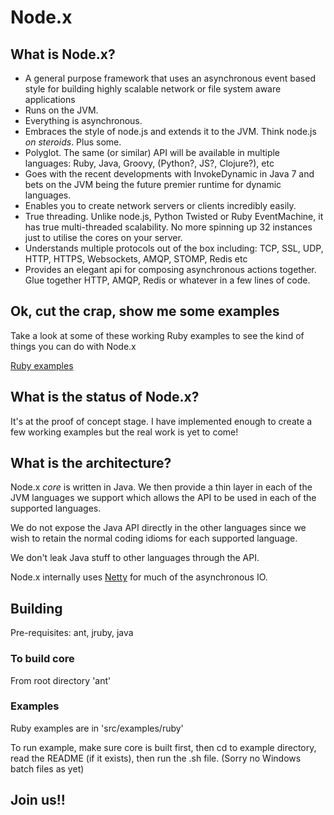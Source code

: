 # Node.x

## What is Node.x?

* A general purpose framework that uses an asynchronous event based style for building highly scalable network or file system aware applications
* Runs on the JVM.
* Everything is asynchronous.
* Embraces the style of node.js and extends it to the JVM. Think node.js *on steroids*. Plus some.
* Polyglot. The same (or similar) API will be available in multiple languages: Ruby, Java, Groovy, (Python?, JS?, Clojure?), etc
* Goes with the recent developments with InvokeDynamic in Java 7 and bets on the JVM being the future premier runtime for dynamic languages.
* Enables you to create network servers or clients incredibly easily.
* True threading. Unlike node.js, Python Twisted or Ruby EventMachine, it has true multi-threaded scalability. No more spinning up 32 instances just to utilise the cores on your server.
* Understands multiple protocols out of the box including: TCP, SSL, UDP, HTTP, HTTPS, Websockets, AMQP, STOMP, Redis etc
* Provides an elegant api for composing asynchronous actions together. Glue together HTTP, AMQP, Redis or whatever in a few lines of code.

## Ok, cut the crap, show me some examples

Take a look at some of these working Ruby examples to see the kind of things you can do with Node.x

[Ruby examples](tree/master/src/examples/ruby "Ruby examples")

## What is the status of Node.x?

It's at the proof of concept stage. I have implemented enough to create a few working examples but the real work is yet to come!

## What is the architecture?

Node.x *core* is written in Java. We then provide a thin layer in each of the JVM languages we support which allows the API to be used in each of the supported languages.

We do not expose the Java API directly in the other languages since we wish to retain the normal coding idioms for each supported language.

We don't leak Java stuff to other languages through the API.

Node.x internally uses [Netty](http://www.jboss.org/netty "Netty") for much of the asynchronous IO.

## Building

Pre-requisites: ant, jruby, java

### To build core

From root directory 'ant'

### Examples

Ruby examples are in 'src/examples/ruby'

To run example, make sure core is built first, then cd to example directory, read the README (if it exists), then run the .sh file. (Sorry no Windows batch files as yet)

## Join us!!




